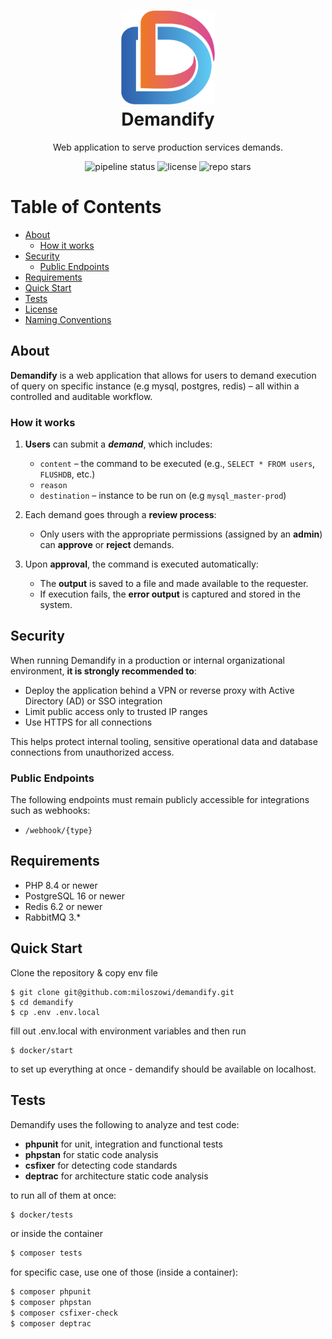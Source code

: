 <h1 align="center">
<img title="logo" alt="logo" src="/docs/logo.png" width="150" height="150" /><br>
<strong>Demandify</strong>
</h1>

<p align="center">Web application to serve production services demands.</p>

<p align="center"> 
<img src="https://github.com/miloszowi/demandify/actions/workflows/app.yml/badge.svg" alt="pipeline status" />
<img src="https://img.shields.io/badge/License-MIT-yellow.svg" alt="license" />
<img src="https://img.shields.io/github/stars/miloszowi/demandify" alt="repo stars">
</p>

# Table of Contents
- [About](#about)
  - [How it works](#how-it-works)
- [Security](#security)
  - [Public Endpoints](#public-endpoints)
- [Requirements](#requirements)
- [Quick Start](#quick-start)
- [Tests](#tests)
- [License](./LICENSE.md)
- [Naming Conventions](docs/naming_conventions.md)

## About
**Demandify** is a web application that allows for users to demand execution of query on specific instance (e.g mysql, postgres, redis) – all within a controlled and auditable workflow.

### How it works
1. **Users** can submit a **_demand_**, which includes:
   - `content` – the command to be executed (e.g., `SELECT * FROM users`, `FLUSHDB`, etc.)
   - `reason`
   - `destination` – instance to be run on (e.g `mysql_master-prod`)

2. Each demand goes through a **review process**:
   - Only users with the appropriate permissions (assigned by an **admin**) can **approve** or **reject** demands.

3. Upon **approval**, the command is executed automatically:
   - The **output** is saved to a file and made available to the requester.
   - If execution fails, the **error output** is captured and stored in the system.

## Security
When running Demandify in a production or internal organizational environment, **it is strongly recommended to**:
- Deploy the application behind a VPN or reverse proxy with Active Directory (AD) or SSO integration
- Limit public access only to trusted IP ranges
- Use HTTPS for all connections

This helps protect internal tooling, sensitive operational data and database connections from unauthorized access.

### Public Endpoints
The following endpoints must remain publicly accessible for integrations such as webhooks:
- `/webhook/{type}`

## Requirements
* PHP 8.4 or newer
* PostgreSQL 16 or newer
* Redis 6.2 or newer
* RabbitMQ 3.*

## Quick Start
Clone the repository & copy env file
```shell
$ git clone git@github.com:miloszowi/demandify.git
$ cd demandify
$ cp .env .env.local
```
fill out .env.local with environment variables and then run
```shell
$ docker/start
```
to set up everything at once - demandify should be available on localhost.

## Tests
Demandify uses the following to analyze and test code:
- **phpunit** for unit, integration and functional tests
- **phpstan** for static code analysis
- **csfixer** for detecting code standards
- **deptrac** for architecture static code analysis

to run all of them at once:
```bash
$ docker/tests
```
or inside the container
```bash
$ composer tests
```

for specific case, use one of those (inside a container):
```bash
$ composer phpunit
$ composer phpstan
$ composer csfixer-check
$ composer deptrac
```